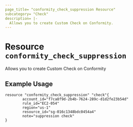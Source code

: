```yaml
---
page_title= "conformity_check_suppression Resource"
subcategory= "Check"
description= |-
  Allows you to create Custom Check on Conformity. 
---
```


# Resource `conformity_check_suppression`
Allows you to create Custom Check on Conformity

## Example Usage
```
resource "conformity_check_suppression" "check"{
        account_id="f7ca8f9d-2b4b-7624-289c-d1d2fe23b54d"
        rule_id="EC2-054"
        region="us-1"
        resource_id="sg-016c1348bdc0454a4"
        note="suppression check"
}
```
